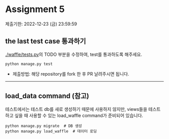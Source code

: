 # Assignment 5

제출기한: 2022-12-23 (금) 23:59:59


## the last test case 통과하기
[./waffle/tests.py](./waffle/test.py)의 TODO 부분을 수정하여, test를 통과하도록 해주세요.

```shell
python manage.py test
```

- 제출방법: 해당 repository를 fork 한 후 PR 날려주시면 됩니다.

---

## load_data command (참고)

테스트에서는 테스트 db를 새로 생성하기 때문에 사용하지 않지만, views들을 테스트하고 싶을 때 사용할 수 있는 load_waffle command가 준비되어 있습니다.

```shell
python manage.py migrate  # DB 생성
python manage.py load_waffle  # 데이터 로딩
```



